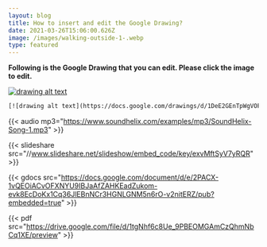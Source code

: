 ```yaml
---
layout: blog
title: How to insert and edit the Google Drawing?
date: 2021-03-26T15:06:00.626Z
image: /images/walking-outside-1-.webp
type: featured 
---
```

**Following is the Google Drawing that you can edit. Please click the image to edit.**

[![drawing alt text](https://docs.google.com/drawings/d/1DeE2GEnTpWgVOF4N9RTFcLU-BbCsVe1Hzytaf92ODcw/export/png)](https://docs.google.com/drawings/d/1DeE2GEnTpWgVOF4N9RTFcLU-BbCsVe1Hzytaf92ODcw/edit "Click to view/edit Drawing")

```html
[![drawing alt text](https://docs.google.com/drawings/d/1DeE2GEnTpWgVOF4N9RTFcLU-BbCsVe1Hzytaf92ODcw/export/png)](https://docs.google.com/drawings/d/1DeE2GEnTpWgVOF4N9RTFcLU-BbCsVe1Hzytaf92ODcw/edit "Click to view/edit Drawing")
```

{{< audio mp3="https://www.soundhelix.com/examples/mp3/SoundHelix-Song-1.mp3" >}}

<!-- {{< slideshare id="exvMftSyV7yRQR" >}} -->

{{< slideshare src="//www.slideshare.net/slideshow/embed_code/key/exvMftSyV7yRQR" >}}

{{< gdocs src="https://docs.google.com/document/d/e/2PACX-1vQEOiACvOFXNYU9IBJaAfZAHKEadZukom-evk8EcDoKx1Cq36JlEBnNCr3HGNLGNM5n6rO-v2nitERZ/pub?embedded=true" >}}

{{< pdf src="https://drive.google.com/file/d/1tgNhf6c8Ue_9PBEOMGAmCzQhmNbCq1XE/preview" >}}